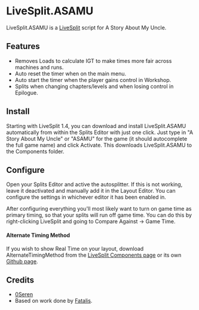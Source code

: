 LiveSplit.ASAMU
=====================

LiveSplit.ASAMU is a [LiveSplit](http://livesplit.org/) script for A Story About My Uncle.

Features
--------
  * Removes Loads to calculate IGT to make times more fair across machines and runs.
  * Auto reset the timer when on the main menu.
  * Auto start the timer when the player gains control in Workshop.
  * Splits when changing chapters/levels and when losing control in Epilogue.

Install
-------
Starting with LiveSplit 1.4, you can download and install LiveSplit.ASAMU automatically from within the Splits Editor with just one click. Just type in "A Story About My Uncle" or "ASAMU" for the game (it should autocomplete the full game name) and click Activate. This downloads LiveSplit.ASAMU to the Components folder.

Configure
---------
Open your Splits Editor and active the autosplitter. If this is not working, leave it deactivated and manually add it in the Layout Editor. You can configure the settings in whichever editor it has been enabled in.

After configuring everything you'll most likely want to turn on game time as primary timing, so that your splits will run off game time. You can do this by right-clicking LiveSplit and going to Compare Against -> Game Time.

#### Alternate Timing Method
If you wish to show Real Time on your layout, download AlternateTimingMethod from the [LiveSplit Components page](http://livesplit.org/components/) or its own [Github page](https://github.com/Dalet/LiveSplit.AlternateTimingMethod/releases).

Credits
-------
  * [0Seren](https://0Seren.github.io)
  * Based on work done by [Fatalis](http://twitch.tv/fatalis_).
